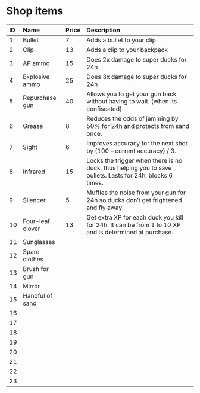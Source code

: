 # Shop items

| ID | Name | Price | Description |
| :--- | :--- | :--- | :--- |
| 1 | Bullet | 7 | Adds a bullet to your clip |
| 2 | Clip | 13 | Adds a clip to your backpack |
| 3 | AP ammo | 15 | Does 2x damage to super ducks for 24h |
| 4 | Explosive ammo | 25 | Does 3x damage to super ducks for 24h |
| 5 | Repurchase gun | 40 | Allows you to get your gun back without having to wait. \(when its confiscated\) |
| 6 | Grease | 8 | Reduces the odds of jamming by 50% for 24h and protects from sand once. |
| 7 | Sight | 6 | Improves accuracy for the next shot by \(100 – current accuracy\) / 3. |
| 8 | Infrared | 15 | Locks the trigger when there is no duck, thus helping you to save bullets. Lasts for 24h, blocks 6 times. |
| 9 | Silencer | 5 | Muffles the noise from your gun for 24h so ducks don’t get frightened and fly away. |
| 10 | Four-leaf clover | 13 | Get extra XP for each duck you kill for 24h. It can be from 1 to 10 XP and is determined at purchase. |
| 11 | Sunglasses |  |  |
| 12 | Spare clothes |  |  |
| 13 | Brush for gun |  |  |
| 14 | Mirror |  |  |
| 15 | Handful of sand |  |  |
| 16 |  |  |  |
| 17 |  |  |  |
| 18 |  |  |  |
| 19 |  |  |  |
| 20 |  |  |  |
| 21 |  |  |  |
| 22 |  |  |  |
| 23 |  |  |  |

